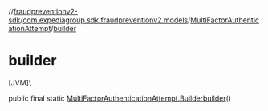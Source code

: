 //[fraudpreventionv2-sdk](../../../index.md)/[com.expediagroup.sdk.fraudpreventionv2.models](../index.md)/[MultiFactorAuthenticationAttempt](index.md)/[builder](builder.md)

# builder

[JVM]\

public final static [MultiFactorAuthenticationAttempt.Builder](-builder/index.md)[builder](builder.md)()

